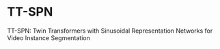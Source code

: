 # TT-SPN
TT-SPN: Twin Transformers with Sinusoidal Representation Networks for Video Instance Segmentation
